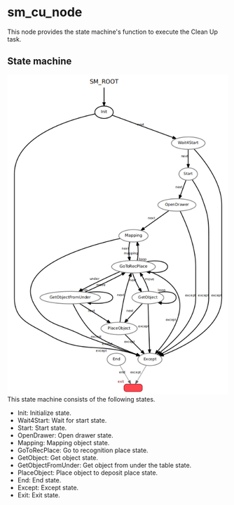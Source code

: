 # sm_cu_node
This node provides the state machine's function to execute the Clean Up task.

## State machine
<img src="resources/state_machine.png"/><br>
This state machine consists of the following states.

- Init: Initialize state.
- Wait4Start: Wait for start state.
- Start: Start state.
- OpenDrawer: Open drawer state.
- Mapping: Mapping object state.
- GoToRecPlace: Go to recognition place state.
- GetObject: Get object state.
- GetObjectFromUnder: Get object from under the table state.
- PlaceObject: Place object to deposit place state.
- End: End state.
- Except: Except state.
- Exit: Exit state.